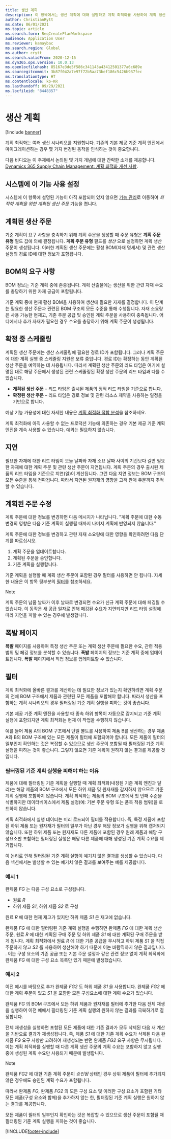 ```yaml
---
title: 생산 계획
description: 이 항목에서는 생산 계획에 대해 설명하고 계획 최적화를 사용하여 계획 생산 주문을 수정하는 방법에 대해 설명합니다.
author: ChristianRytt
ms.date: 06/01/2021
ms.topic: article
ms.search.form: ReqCreatePlanWorkspace
audience: Application User
ms.reviewer: kamaybac
ms.search.region: Global
ms.author: crytt
ms.search.validFrom: 2020-12-15
ms.dyn365.ops.version: 10.0.13
ms.openlocfilehash: 85167e3de5f586c341143a43412501377a6c689e
ms.sourcegitcommit: 3b87f042a7e97f72b5aa73bef186c5426b937fec
ms.translationtype: HT
ms.contentlocale: ko-KR
ms.lasthandoff: 09/29/2021
ms.locfileid: "8448357"
---
```

# <a name="production-planning"></a>생산 계획

[!include [banner](../../includes/banner.md)]

계획 최적화는 여러 생산 시나리오를 지원합니다. 기존의 기본 제공 기준 계획 엔진에서 마이그레이션하는 경우 몇 가지 변경된 동작을 인식하는 것이 중요합니다.

다음 비디오는 이 주제에서 논의된 몇 가지 개념에 대한 간략한 소개를 제공합니다. [Dynamics 365 Supply Chain Management: 계획 최적화 개선 사항](https://youtu.be/u1pcmZuZBTw).

## <a name="turn-on-this-feature-for-your-system"></a>시스템에 이 기능 사용 설정

시스템에 이 항목에 설명된 기능이 아직 포함되어 있지 않으면 [기능 관리](../../../fin-ops-core/fin-ops/get-started/feature-management/feature-management-overview.md)로 이동하여 *최적화 계획을 위한 계획된 생산 주문* 기능을 켭니다.

## <a name="planned-production-orders"></a>계획된 생산 주문

기준 계획이 요구 사항을 충족하기 위해 계획 주문을 생성할 때 주문 유형은 **계획 주문 유형** 필드 값에 의해 결정됩니다. **계획 주문 유형** 필드를 *생산* 으로 설정하면 계획 생산 주문이 생성됩니다. 이러한 계획된 생산 주문에는 활성 BOM(자재 명세서) 및 관련 생산 설정의 경로 ID에 대한 정보가 포함됩니다.

## <a name="requirements-from-boms"></a>BOM의 요구 사항

BOM 정보는 기준 계획 중에 존중됩니다. 계획 산출물에는 생산을 위한 관련 자재 수요를 충당하기 위한 자재 공급이 포함됩니다.

기준 계획 중에 현재 활성 BOM을 사용하여 생산에 필요한 자재를 결정합니다. 이 단계는 필요한 생산 주문과 관련된 BOM 구조의 모든 수준을 통해 수행됩니다. 자재 소요량은 사용 가능한 현재고, 기존 주문 공급 및 승인된 계획 주문을 사용하여 충족됩니다. 어디에서나 추가 자재가 필요한 경우 수요를 충당하기 위해 계획 주문이 생성됩니다.

## <a name="scheduling-during-firming"></a>확정 중 스케줄링

계획된 생산 주문에는 생산 스케줄링에 필요한 경로 ID가 포함됩니다. 그러나 계획 주문에 대한 계획 실행 중 스케줄링 지원은 보류 중입니다. 경로 ID는 확정하는 동안 계획된 생산 주문을 예약하는 데 사용됩니다. 따라서 계획된 생산 주문의 리드 타임은 여기에 설명된 대로 해당 주문에서 생성된 관련 스케줄링된 확정 생산 주문의 리드 타임과 다를 수 있습니다.

- **계획된 생산 주문** – 리드 타임은 출시된 제품의 정적 리드 타임을 기준으로 합니다.
- **확정된 생산 주문** – 리드 타임은 경로 정보 및 관련 리소스 제약을 사용하는 일정을 기반으로 합니다.

예상 기능 가용성에 대한 자세한 내용은 [계획 최적화 적합 분석](planning-optimization-fit-analysis.md)을 참조하세요.

계획 최적화에 아직 사용할 수 없는 프로덕션 기능에 의존하는 경우 기본 제공 기준 계획 엔진을 계속 사용할 수 있습니다. 예외는 필요하지 않습니다.

## <a name="delays"></a>지연

필요한 자재에 대한 리드 타임이 오늘 날짜와 자재 소요 날짜 사이의 기간보다 길면 필요한 자재에 대한 계획 주문 및 관련 생산 주문이 지연됩니다. 계획 주문의 경우 출시된 제품의 리드 타임을 기준으로 지연(일)이 계산됩니다. 그런 다음 지연 정보는 BOM 구조의 모든 수준을 통해 전파됩니다. 따라서 지연된 원자재의 영향을 고객 판매 주문까지 추적할 수 있습니다.

## <a name="modifying-planned-orders"></a>계획된 주문 수정

계획 주문에 대한 정보를 변경하면 다음 메시지가 나타납니다. "계획 주문에 대한 수동 변경의 영향은 다음 기준 계획이 실행될 때까지 나머지 계획에 반영되지 않습니다."

계획 주문에 대한 정보를 변경하고 관련 자재 소요량에 대한 영향을 확인하려면 다음 단계를 따르십시오.

1. 계획 주문을 업데이트합니다.
2. 계획된 주문을 승인합니다.
3. 기준 계획을 실행합니다.

기준 계획을 실행할 때 계획 생산 주문이 포함된 경우 필터를 사용하면 안 됩니다. 자세한 내용은 이 항목 뒷부분의 [필터](#filters)를 참조하세요.

> [!NOTE]
> 계획 주문의 납품 날짜가 이후 날짜로 변경되면 수요가 신규 계획 주문에 대해 페깅될 수 있습니다. 이 동작은 새 공급 일자로 인해 페깅된 수요가 지연되지만 리드 타임 설정에 따라 지연을 피할 수 있는 경우에 발생합니다.

## <a name="explosion-page"></a>폭발 페이지

**폭발** 페이지를 사용하여 특정 생산 주문 또는 계획 생산 주문에 필요한 수요, 관련 적용 범위 및 페깅 정보를 분석할 수 있습니다. **폭발** 페이지의 정보는 기준 계획 중에 업데이트됩니다. **폭발** 페이지에서 직접 정보를 업데이트할 수 없습니다.

## <a name="filters"></a><a name="filters"></a>필터

계획 최적화에 올바른 결과를 계산하는 데 필요한 정보가 있는지 확인하려면 계획 주문의 전체 BOM 구조에서 제품과 관련된 모든 제품을 포함해야 합니다. 따라서 생산을 포함하는 계획 시나리오의 경우 필터링된 기준 계획 실행을 피하는 것이 좋습니다.

기본 제공 기준 계획 엔진을 사용할 때 종속 하위 항목이 자동으로 감지되고 기준 계획 실행에 포함되지만 계획 최적화는 현재 이 작업을 수행하지 않습니다.

예를 들어 제품 A의 BOM 구조에서 단일 볼트를 사용하여 제품 B를 생산하는 경우 제품 A와 B의 BOM 구조에 있는 모든 제품이 필터에 포함되어야 합니다. 모든 제품이 필터의 일부인지 확인하는 것은 복잡할 수 있으므로 생산 주문이 포함될 때 필터링된 기준 계획 실행을 피하는 것이 좋습니다. 그렇지 않으면 기준 계획이 원하지 않는 결과를 제공할 것입니다.

### <a name="reasons-to-avoid-filtered-master-planning-runs"></a>필터링된 기준 계획 실행을 피해야 하는 이유

제품에 대해 필터링된 기준 계획을 실행할 때 계획 최적화(내장된 기준 계획 엔진과 달리)는 해당 제품의 BOM 구조에서 모든 하위 제품 및 원자재를 감지하지 않으므로 기준 계획 실행에 포함하지 않습니다. 계획 최적화는 제품의 BOM 구조에서 첫 번째 수준을 식별하지만 데이터베이스에서 제품 설정(예: 기본 주문 유형 또는 품목 적용 범위)을 로드하지 않습니다.

계획 최적화에서 실행 데이터는 미리 로드되어 필터를 적용합니다. 즉, 특정 제품에 포함된 하위 제품 또는 원자재가 필터의 일부가 아닌 경우 해당 정보가 실행을 위해 캡처되지 않습니다. 또한 하위 제품 또는 원자재도 다른 제품에 포함된 경우 원래 제품과 해당 구성요소만 포함하는 필터링된 실행은 해당 다른 제품에 대해 생성된 기존 계획 수요를 제거합니다.

이 논리로 인해 필터링된 기준 계획 실행이 예기치 않은 결과를 생성할 수 있습니다. 다음 섹션에서는 발생할 수 있는 예기치 않은 결과를 보여주는 예를 제공합니다.

### <a name="example-1"></a>예시 1

완제품 *FG* 는 다음 구성 요소로 구성됩니다.

- 원료 *R*
- 하위 제품 *S1*, 하위 제품 *S2* 로 구성

원료 *R* 에 대한 현재 재고가 있지만 하위 제품 *S1* 은 재고에 없습니다.

완제품 *FG* 에 대한 필터링된 기준 계획 실행을 수행하면 완제품 *FG* 에 대한 계획 생산 주문, 원료 *R* 에 대한 계획된 구매 주문 및 하위 제품 *S1* 에 대한 계획된 구매 주문을 받게 됩니다. 계획 최적화에서 원료 *R* 에 대한 기존 공급을 무시하고 하위 제품 *S1* 을 직접 주문하지 않고 *S2* 를 사용하여 생산해야 하기 때문에 이는 바람직하지 않은 결과입니다. . 이는 구성 요소의 기존 공급 또는 기본 주문 설정과 같은 관련 정보 없이 계획 최적화에 완제품 *FG* 에 대한 구성 요소 목록만 있기 때문에 발생했습니다.

### <a name="example-2"></a>예시 2

이전 예시를 바탕으로 추가 완제품 *FG2* 도 하위 제품 *S1* 을 사용합니다. 완제품 *FG2* 에 대한 계획 주문이 있고 *S1* 을 포함한 모든 구성요소에 대한 계획 수요가 있습니다.

완제품 *FG* 의 BOM 구조에서 모든 하위 제품과 원자재를 필터에 추가한 다음 전체 재생을 실행하여 이전 예에서 필터링된 기준 계획 실행의 원하지 않는 결과를 극복하기로 결정합니다.

전체 재생성을 실행하면 포함된 모든 제품에 대한 기존 결과가 모두 삭제된 다음 새 계산을 기반으로 결과가 재생성됩니다. 즉, 제품 *S1* 에 대한 기존 계획 수요가 삭제된 다음 완제품 *FG* 요구 사항만 고려하여 재생성되는 반면 완제품 *FG2* 요구 사항은 무시됩니다. 이는 계획 최적화를 실행할 때 다른 계획 생산 주문의 계획 수요는 포함하지 않고 실행 중에 생성된 계획 수요만 사용되기 때문에 발생합니다.

> [!NOTE]
> 완제품 *FG2* 에 대한 기존 계획 주문이 *승인됨* 상태인 경우 상위 제품이 필터에 추가되지 않은 경우에도 승인된 계획 수요가 포함됩니다.

따라서 완제품 *FG*, 완제품 *FG2* 의 모든 구성 요소 및 이러한 구성 요소가 포함된 기타 모든 제품(구성 요소와 함께)을 추가하지 않는 한, 필터링된 기준 계획 실행은 원하지 않는 결과를 제공합니다.

모든 제품이 필터의 일부인지 확인하는 것은 복잡할 수 있으므로 생산 주문이 포함될 때 필터링된 기준 계획 실행을 피하는 것이 좋습니다.

[!INCLUDE[footer-include](../../../includes/footer-banner.md)]
